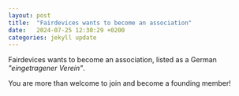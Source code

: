 ```yaml
---
layout: post
title:  "Fairdevices wants to become an association"
date:   2024-07-25 12:30:29 +0200
categories: jekyll update
---
```

Fairdevices wants to become an association, listed as a German _"eingetragener Verein"_.

You are more than welcome to join and become a founding member!
